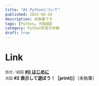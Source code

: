 ```yaml
---
title: "#1 Pythonについて"
published: 2025-08-28
description: 未執筆です
tags: [Python, 光陰組]
category: Python学習大作戦
draft: true
---
```


# Link

`目次／前回` [**#0 はじめに**](https://atfullspeed.github.io/1mk3_blog/posts/python_00/)  
`次回` **#2 表示して遊ぼう！［print()］**（未執筆）  